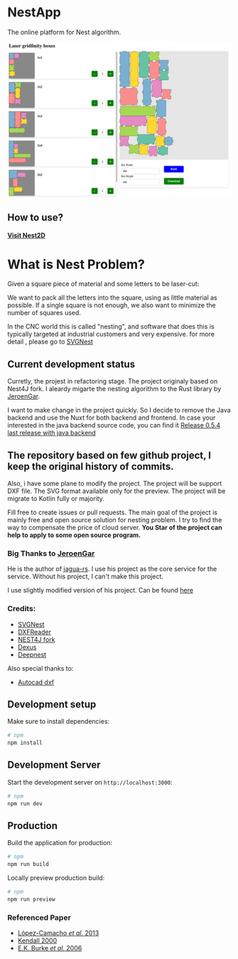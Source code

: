 # NestApp

The online platform for Nest algorithm.

![screen of working](./samples/web_screen.png)

## How to use?

#### [Visit Nest2D](https://nest2d.online/)

# What is Nest Problem?

Given a square piece of material and some letters to be laser-cut:

We want to pack all the letters into the square, using as little material as possible. If a single square is not enough,
we also want to minimize the number of squares used.

In the CNC world this is called "nesting", and software that does this is typically targeted at industrial customers and very expensive. for more detail , please go to [SVGNest](https://github.com/Jack000/SVGnest)

## Current development status

Curretly, the projest in refactoring stage. The project originaly based on Nest4J fork. I aleardy migarte the nesting algorithm to the Rust library by [JeroenGar](https://github.com/JeroenGar).

I want to make change in the project quickly. So I decide to remove the Java backend and use the Nuxt for both backend and frontend. In case your interested in the java backend source code, you can find it [Release 0.5.4 last release with java backend](https://github.com/VovaStelmashchuk/nest2d/releases/tag/0.5.4)

## The repository based on few github project, I keep the original history of commits.

Also, i have some plane to modify the project. The project will be support DXF file. The SVG format available only for
the preview. The project will be migrate to Kotlin fully or majority.

Fill free to create issues or pull requests. The main goal of the project is mainly free and open source solution for
nesting problem. I try to find the way to compensate the price of cloud server. **You Star of the project can help to
apply to some open source program.**

### Big Thanks to [JeroenGar](https://github.com/JeroenGar)

He is the author of [jagua-rs](https://github.com/JeroenGar/jagua-rs). I use his project as the core service for the
service. Without his project, I can't make this project.

I use slightly modified version of his project. Can be found [here](https://github.com/VovaStelmashchuk/jagua-rs)

### Credits:

- [SVGNest](https://github.com/Jack000/SVGnest)
- [DXFReader](https://github.com/wholder/DXFReader)
- [NEST4J fork](https://github.com/micycle1/Nest4J/tree/master)
- [Dexus](https://github.com/Dexus)
- [Deepnest](https://github.com/deepnest-next)

Also special thanks to:

- [Autocad dxf](https://github.com/Asaye/autocad-dxf/tree/main)

## Development setup

Make sure to install dependencies:

```bash
# npm
npm install
```

## Development Server

Start the development server on `http://localhost:3000`:

```bash
# npm
npm run dev
```

## Production

Build the application for production:

```bash
# npm
npm run build
```

Locally preview production build:

```bash
# npm
npm run preview
```

### Referenced Paper

- [López-Camacho _et al._ 2013](http://www.cs.stir.ac.uk/~goc/papers/EffectiveHueristic2DAOR2013.pdf)
- [Kendall 2000](http://www.graham-kendall.com/papers/k2001.pdf)
- [E.K. Burke _et al._ 2006](http://citeseerx.ist.psu.edu/viewdoc/download?doi=10.1.1.440.379&rep=rep1&type=pdf)
